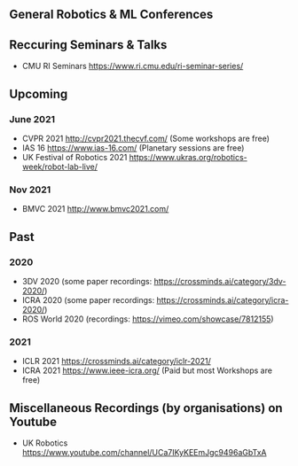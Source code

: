 ## General Robotics & ML Conferences

## Reccuring Seminars & Talks
+ CMU RI Seminars https://www.ri.cmu.edu/ri-seminar-series/

## Upcoming

### June 2021
+ CVPR 2021 http://cvpr2021.thecvf.com/ (Some workshops are free)   
+ IAS 16 https://www.ias-16.com/ (Planetary sessions are free)   
+ UK Festival of Robotics 2021 https://www.ukras.org/robotics-week/robot-lab-live/

### Nov 2021
+ BMVC 2021 http://www.bmvc2021.com/

## Past

### 2020
+ 3DV 2020 (some paper recordings: https://crossminds.ai/category/3dv-2020/)
+ ICRA 2020 (some paper recordings: https://crossminds.ai/category/icra-2020/)
+ ROS World 2020 (recordings: https://vimeo.com/showcase/7812155)
                  
### 2021
+ ICLR 2021 https://crossminds.ai/category/iclr-2021/
+ ICRA 2021 https://www.ieee-icra.org/ (Paid but most Workshops are free)   

                  
## Miscellaneous Recordings (by organisations) on Youtube
+ UK Robotics https://www.youtube.com/channel/UCa7IKyKEEmJgc9496aGbTxA
